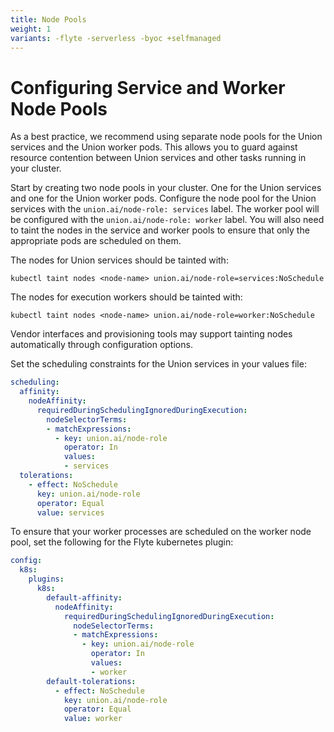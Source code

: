```yaml
---
title: Node Pools
weight: 1
variants: -flyte -serverless -byoc +selfmanaged
---
```


# Configuring Service and Worker Node Pools

As a best practice, we recommend using separate node pools for the Union services and the Union worker pods. This allows
you to guard against resource contention between Union services and other tasks running in your cluster.

Start by creating two node pools in your cluster. One for the Union services and one for the Union worker pods.
Configure the node pool for the Union services with the `union.ai/node-role: services` label.  The worker pool will
be configured with the `union.ai/node-role: worker` label.  You will also need to taint the nodes in the service and
worker pools to ensure that only the appropriate pods are scheduled on them.

The nodes for Union services should be tainted with:

```shell
kubectl taint nodes <node-name> union.ai/node-role=services:NoSchedule
```
The nodes for execution workers should be tainted with:

```shell
kubectl taint nodes <node-name> union.ai/node-role=worker:NoSchedule
```

Vendor interfaces and provisioning tools may support tainting nodes automatically through configuration options.

Set the scheduling constraints for the Union services in your values file:

```yaml
scheduling:
  affinity:
    nodeAffinity:
      requiredDuringSchedulingIgnoredDuringExecution:
        nodeSelectorTerms:
        - matchExpressions:
          - key: union.ai/node-role
            operator: In
            values:
            - services
  tolerations:
    - effect: NoSchedule
      key: union.ai/node-role
      operator: Equal
      value: services
```

To ensure that your worker processes are scheduled on the worker node pool, set the following for the Flyte kubernetes plugin:

```yaml
config:
  k8s:
    plugins:
      k8s:
        default-affinity:
          nodeAffinity:
            requiredDuringSchedulingIgnoredDuringExecution:
              nodeSelectorTerms:
              - matchExpressions:
                - key: union.ai/node-role
                  operator: In
                  values:
                  - worker
        default-tolerations:
          - effect: NoSchedule
            key: union.ai/node-role
            operator: Equal
            value: worker
```
